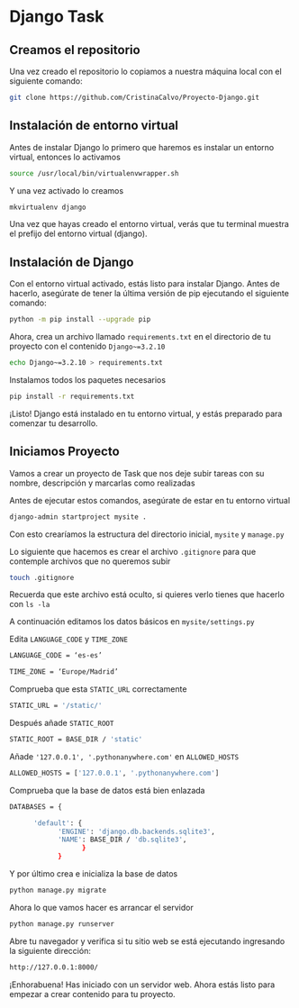 <h1>Django Task</h1>
<h2>Creamos el repositorio</h2>
<p>Una vez creado el repositorio lo copiamos a nuestra máquina local con el siguiente comando:</p>

``` bash
git clone https://github.com/CristinaCalvo/Proyecto-Django.git
```

<h2>Instalación de entorno virtual</h2>
<p>Antes de instalar Django lo primero que haremos es instalar un entorno virtual, entonces lo activamos</p>

``` bash
source /usr/local/bin/virtualenvwrapper.sh
```
<p>Y una vez activado lo creamos</p>

``` bash
mkvirtualenv django
```
<p>Una vez que hayas creado el entorno virtual, verás que tu terminal muestra el prefijo del entorno virtual (django).</p>

<h2>Instalación de Django</h2>
<p>Con el entorno virtual activado, estás listo para instalar Django. Antes de hacerlo, asegúrate de tener la última versión de pip ejecutando el siguiente comando:</p>

``` bash
python -m pip install --upgrade pip
```

<p>Ahora, crea un archivo llamado <code>requirements.txt</code> en el directorio de tu proyecto con el contenido <code>Django~=3.2.10</code></p>

``` bash
echo Django~=3.2.10 > requirements.txt
```
<p>Instalamos todos los paquetes necesarios</p>

``` bash
pip install -r requirements.txt
```

<p>¡Listo! Django está instalado en tu entorno virtual, y estás preparado para comenzar tu desarrollo.</p>

<h2>Iniciamos Proyecto</h2>
<p>Vamos a crear un proyecto de Task que nos deje subir tareas con su nombre, descripción y marcarlas como realizadas</p>

<p>Antes de ejecutar estos comandos, asegúrate de estar en tu entorno virtual </p>

``` bash
django-admin startproject mysite .
```
<p>Con esto crearíamos la estructura del directorio inicial, <code>mysite</code> y <code>manage.py</code></p>

<p>Lo siguiente que hacemos es crear el archivo <code>.gitignore</code> para que contemple archivos que no queremos subir</p>

``` bash
touch .gitignore
```
<p>Recuerda que este archivo está oculto, si quieres verlo tienes que hacerlo con <code>ls -la</code></p>

<p>A continuación editamos los datos básicos en <code>mysite/settings.py</code></p>

<p>Edita <code>LANGUAGE_CODE</code> y <code>TIME_ZONE</code></p>

``` bash
LANGUAGE_CODE = ‘es-es’
```
``` bash
TIME_ZONE = ‘Europe/Madrid’
```

<p>Comprueba que esta <code>STATIC_URL</code> correctamente</p>

``` bash
STATIC_URL = '/static/'
```
<p>Después añade <code>STATIC_ROOT</code></p>

``` bash
STATIC_ROOT = BASE_DIR / 'static'
```
<p>Añade <code>'127.0.0.1', '.pythonanywhere.com'</code> en <code>ALLOWED_HOSTS</code> </p>

``` bash
ALLOWED_HOSTS = ['127.0.0.1', '.pythonanywhere.com']
```

<p>Comprueba que la base de datos está bien enlazada</p>

``` bash
DATABASES = {

      'default': {
            'ENGINE': 'django.db.backends.sqlite3',
            'NAME': BASE_DIR / 'db.sqlite3',
                  }
            }
```

<p>Y por último crea e inicializa la base de datos</p>

``` bash
python manage.py migrate
```

<p>Ahora lo que vamos hacer es arrancar el servidor</p>

``` bash
python manage.py runserver
```

<p>Abre tu navegador y verifica si tu sitio web se está ejecutando ingresando la siguiente dirección:</p>

``` bash
http://127.0.0.1:8000/
```

<p>¡Enhorabuena! Has iniciado con un servidor web. Ahora estás listo para empezar a crear contenido para tu proyecto.</p>



